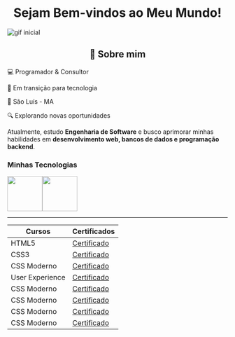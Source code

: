<h1 align="center">Sejam Bem-vindos ao Meu Mundo!</h1>


![gif inicial](https://i.pinimg.com/originals/7f/fa/71/7ffa71c12e21dece378a8472b9e1a878.gif)

<h2 align="center"> 🚀 Sobre mim</h2>

💻 Programador & Consultor 

🎯 Em transição para tecnologia  

📍 São Luís - MA 

🔍 Explorando novas oportunidades  

Atualmente, estudo **Engenharia de Software** e busco aprimorar minhas habilidades em **desenvolvimento web, bancos de dados e programação backend**.

### Minhas Tecnologias 
<img src="https://cdn.jsdelivr.net/gh/devicons/devicon@latest/icons/html5/html5-plain-wordmark.svg" width="80px"><img src="https://cdn.jsdelivr.net/gh/devicons/devicon@latest/icons/css3/css3-plain-wordmark.svg" width="80px">

-----

| Cursos | Certificados |
|--------|--------------|
| HTML5  | [Certificado](https://drive.google.com/file/d/18bY5aosb_Ppsg4LN71FgUpsmaocZPRAe/view)
| CSS3   | [Certificado](https://drive.google.com/file/d/1B6RTFGTnzgAwfWYRLAsM4ULaqJ5PlQXO/view)
| CSS Moderno  | [Certificado](https://drive.google.com/file/d/1wpHF97EtdvMZ68SgV_-Jj_d9O42CWIhv/view)
| User Experience  | [Certificado](https://certificados.descomplica.com.br/graduacao/a39cc38b74f7312f6cbeaf64bdf35234ddc71f83aa31d99294cea23d747441be)
| CSS Moderno  | [Certificado](https://drive.google.com/file/d/1wpHF97EtdvMZ68SgV_-Jj_d9O42CWIhv/view)
| CSS Moderno  | [Certificado](https://drive.google.com/file/d/1wpHF97EtdvMZ68SgV_-Jj_d9O42CWIhv/view)
| CSS Moderno  | [Certificado](https://drive.google.com/file/d/1wpHF97EtdvMZ68SgV_-Jj_d9O42CWIhv/view)
| CSS Moderno  | [Certificado](https://drive.google.com/file/d/1wpHF97EtdvMZ68SgV_-Jj_d9O42CWIhv/view)
<!--
**httpsodre/httpsodre** is a ✨ _special_ ✨ repository because its `README.md` (this file) appears on your GitHub profile.

Here are some ideas to get you started:

- 🔭 I’m currently working on ...
- 🌱 I’m currently learning ...
- 👯 I’m looking to collaborate on ...
- 🤔 I’m looking for help with ...
- 💬 Ask me about ...
- 📫 How to reach me: ...
- 😄 Pronouns: ...
- ⚡ Fun fact: ...
-->
